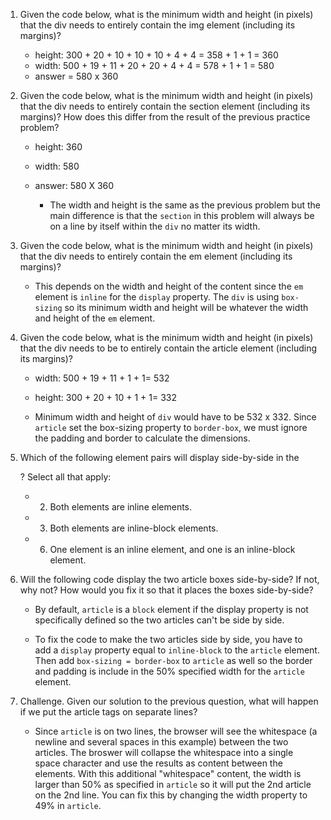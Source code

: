 1. Given the code below, what is the minimum width and height (in pixels) that the div needs to entirely contain the img element (including its margins)?

    + height: 300 + 20 + 10 + 10 + 10 + 4 + 4 = 358 + 1 + 1 = 360
    + width: 500 + 19 + 11 + 20 + 20 + 4 + 4 = 578 + 1 + 1 = 580
    + answer = 580 x 360

2. Given the code below, what is the minimum width and height (in pixels) that the div needs to entirely contain the section element (including its margins)? How does this differ from the result of the previous practice problem?

    + height: 360
    + width: 580
    + answer: 580 X 360

      - The width and height is the same as the previous problem but the main difference is that the `section` in this problem will always be on a line by itself within the `div` no matter its width. 

3. Given the code below, what is the minimum width and height (in pixels) that the div needs to entirely contain the em element (including its margins)?

    + This depends on the width and height of the content since the `em` element is `inline` for the `display` property. The `div` is using `box-sizing` so its minimum width and height will be whatever the width and height of the `em` element. 

4. Given the code below, what is the minimum width and height (in pixels) that the div needs to be to entirely contain the article element (including its margins)?

    + width: 500 + 19 + 11 + 1 + 1= 532
    + height: 300 + 20 + 10 + 1 + 1= 332

    + Minimum width and height of `div` would have to be 532 x 332. Since `article` set the box-sizing property to `border-box`, we must ignore the padding and border to calculate the dimensions. 

5. Which of the following element pairs will display side-by-side in the <div>? Select all that apply:

    + 2. Both elements are inline elements.
    + 3. Both elements are inline-block elements.
    + 6. One element is an inline element, and one is an inline-block element.

6. Will the following code display the two article boxes side-by-side? If not, why not? How would you fix it so that it places the boxes side-by-side?


    + By default, `article` is a `block` element if the display property is not specifically defined so the two articles can't be side by side. 

    + To fix the code to make the two articles side by side, you have to add a `display` property equal to `inline-block` to the `article` element. Then add `box-sizing = border-box` to `article` as well so the border and padding is include in the 50% specified width for the `article` element. 

7. Challenge. Given our solution to the previous question, what will happen if we put the article tags on separate lines?

    + Since `article` is on two lines, the browser will see the whitespace (a newline and several spaces in this example) between the two articles. The broswer will collapse the whitespace into a single space character and use the results as content between the elements. With this additional "whitespace" content, the width is larger than 50% as specified in `article` so it will put the 2nd article on the 2nd line. You can fix this by changing the width property to 49% in `article`. 